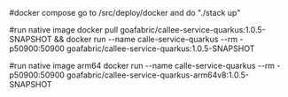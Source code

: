 #docker compose
go to /src/deploy/docker and do "./stack up"

#run native image
docker pull goafabric/callee-service-quarkus:1.0.5-SNAPSHOT && docker run --name calle-service-quarkus --rm -p50900:50900 goafabric/callee-service-quarkus:1.0.5-SNAPSHOT

#run native image arm64
docker run --name calle-service-quarkus --rm -p50900:50900 goafabric/callee-service-quarkus-arm64v8:1.0.5-SNAPSHOT


